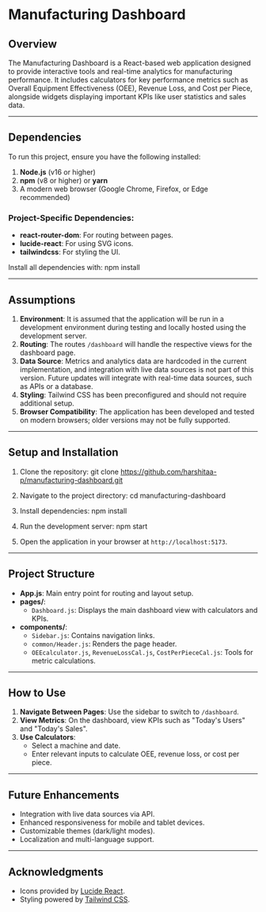 # Manufacturing Dashboard

## Overview

The Manufacturing Dashboard is a React-based web application designed to provide interactive tools and real-time analytics for manufacturing performance. It includes calculators for key performance metrics such as Overall Equipment Effectiveness (OEE), Revenue Loss, and Cost per Piece, alongside widgets displaying important KPIs like user statistics and sales data.

---

## Dependencies

To run this project, ensure you have the following installed:

1. **Node.js** (v16 or higher)
2. **npm** (v8 or higher) or **yarn**
3. A modern web browser (Google Chrome, Firefox, or Edge recommended)

### Project-Specific Dependencies:
- **react-router-dom**: For routing between pages.
- **lucide-react**: For using SVG icons.
- **tailwindcss**: For styling the UI.

Install all dependencies with:
npm install

---

## Assumptions

1. **Environment**: It is assumed that the application will be run in a development environment during testing and locally hosted using the development server.
2. **Routing**: The routes `/dashboard`  will handle the respective views for the dashboard page.
3. **Data Source**: Metrics and analytics data are hardcoded in the current implementation, and integration with live data sources is not part of this version. Future updates will integrate with real-time data sources, such as APIs or a database.
4. **Styling**: Tailwind CSS has been preconfigured and should not require additional setup.
5. **Browser Compatibility**: The application has been developed and tested on modern browsers; older versions may not be fully supported.

---

## Setup and Installation

1. Clone the repository:
   git clone https://github.com/harshitaa-p/manufacturing-dashboard.git

2. Navigate to the project directory:
   cd manufacturing-dashboard


3. Install dependencies:
   npm install

4. Run the development server:
   npm start

5. Open the application in your browser at `http://localhost:5173`.

---

## Project Structure

- **App.js**: Main entry point for routing and layout setup.
- **pages/**:
  - `Dashboard.js`: Displays the main dashboard view with calculators and KPIs.
- **components/**:
  - `Sidebar.js`: Contains navigation links.
  - `common/Header.js`: Renders the page header.
  - `OEEcalculator.js`, `RevenueLossCal.js`, `CostPerPieceCal.js`: Tools for metric calculations.

---

## How to Use

1. **Navigate Between Pages**: Use the sidebar to switch to `/dashboard`.
2. **View Metrics**: On the dashboard, view KPIs such as "Today's Users" and "Today's Sales".
3. **Use Calculators**:
   - Select a machine and date.
   - Enter relevant inputs to calculate OEE, revenue loss, or cost per piece.

---

## Future Enhancements

- Integration with live data sources via API.
- Enhanced responsiveness for mobile and tablet devices.
- Customizable themes (dark/light modes).
- Localization and multi-language support.

---


## Acknowledgments

- Icons provided by [Lucide React](https://lucide.dev/).
- Styling powered by [Tailwind CSS](https://tailwindcss.com/).


